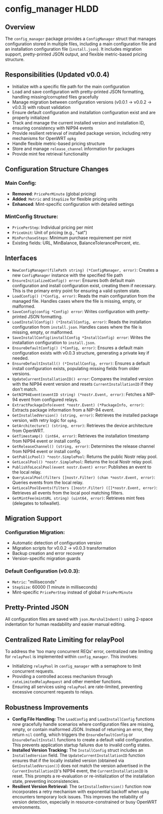 # config_manager HLDD

## Overview

The `config_manager` package provides a `ConfigManager` struct that manages configuration stored in multiple files, including a main configuration file and an installation configuration file (`install.json`). It includes migration support, pretty-printed JSON output, and flexible metric-based pricing structure.

## Responsibilities (Updated v0.0.4)

- Initialize with a specific file path for the main configuration
- Load and save configuration with pretty-printed JSON formatting, handling missing/corrupted files gracefully
- Manage migration between configuration versions (v0.0.1 → v0.0.2 → v0.0.3) with robust validation
- Ensure default configuration and installation configuration exist and are properly initialized
- Track and manage the current installed version and installation ID, ensuring consistency with NIP94 events
- Provide resilient retrieval of installed package version, including retry mechanisms for OpenWRT `opkg`
- Handle flexible metric-based pricing structure
- Store and manage `release_channel` information for packages
- Provide mint fee retrieval functionality

## Configuration Structure Changes

### Main Config:
- **Removed**: `PricePerMinute` (global pricing)
- **Added**: `Metric` and `StepSize` for flexible pricing units
- **Enhanced**: Mint-specific configuration with detailed settings

### MintConfig Structure:
- `PricePerStep`: Individual pricing per mint
- `PriceUnit`: Unit of pricing (e.g., "sat")
- `MinPurchaseSteps`: Minimum purchase requirement per mint
- Existing fields: URL, MinBalance, BalanceTolerancePercent, etc.

## Interfaces

- `NewConfigManager(filePath string) (*ConfigManager, error)`: Creates a new `ConfigManager` instance with the specified file path
- `EnsureInitializedConfig() error`: Ensures both default main configuration and install configuration exist, creating them if necessary. This is the primary entry point for ensuring a valid system state.
- `LoadConfig() (*Config, error)`: Reads the main configuration from the managed file. Handles cases where the file is missing, empty, or malformed.
- `SaveConfig(config *Config) error`: Writes configuration with pretty-printed JSON formatting.
- `LoadInstallConfig() (*InstallConfig, error)`: Reads the installation configuration from `install.json`. Handles cases where the file is missing, empty, or malformed.
- `SaveInstallConfig(installConfig *InstallConfig) error`: Writes the installation configuration to `install.json`.
- `EnsureDefaultConfig() (*Config, error)`: Ensures a default main configuration exists with v0.0.3 structure, generating a private key if needed.
- `EnsureDefaultInstall() (*InstallConfig, error)`: Ensures a default install configuration exists, populating missing fields from older versions.
- `UpdateCurrentInstallationID() error`: Compares the installed version with the NIP94 event version and resets `CurrentInstallationID` if they don't match.
- `GetNIP94Event(eventID string) (*nostr.Event, error)`: Fetches a NIP-94 event from configured relays.
- `ExtractPackageInfo(event *nostr.Event) (*PackageInfo, error)`: Extracts package information from a NIP-94 event.
- `GetInstalledVersion() (string, error)`: Retrieves the installed package version, with retry logic for `opkg`.
- `GetArchitecture() (string, error)`: Retrieves the device architecture from OpenWRT.
- `GetTimestamp() (int64, error)`: Retrieves the installation timestamp from NIP94 event or install config.
- `GetReleaseChannel() (string, error)`: Determines the release channel from NIP94 event or install config.
- `GetPublicPool() *nostr.SimplePool`: Returns the public Nostr relay pool.
- `GetLocalPool() *nostr.SimplePool`: Returns the local Nostr relay pool.
- `PublishToLocalPool(event nostr.Event) error`: Publishes an event to the local relay.
- `QueryLocalPool(filters []nostr.Filter) (chan *nostr.Event, error)`: Queries events from the local relay.
- `GetLocalPoolEvents(filters []nostr.Filter) ([]*nostr.Event, error)`: Retrieves all events from the local pool matching filters.
- `GetMintFee(mintURL string) (uint64, error)`: Retrieves mint fees (delegates to tollwallet).

## Migration Support

### Configuration Migration:
- Automatic detection of configuration version
- Migration scripts for v0.0.2 → v0.0.3 transformation
- Backup creation and error recovery
- Version-specific migration guards

### Default Configuration (v0.0.3):
- `Metric`: "milliseconds"
- `StepSize`: 60000 (1 minute in milliseconds)
- Mint-specific `PricePerStep` instead of global `PricePerMinute`

## Pretty-Printed JSON

All configuration files are saved with `json.MarshalIndent()` using 2-space indentation for human readability and easier manual editing.

## Centralized Rate Limiting for relayPool

To address the 'too many concurrent REQs' error, centralized rate limiting for `relayPool` is implemented within `config_manager`. This involves:

- Initializing `relayPool` in `config_manager` with a semaphore to limit concurrent requests.
- Providing a controlled access mechanism through `rateLimitedRelayRequest` and other member functions.
- Ensuring all services using `relayPool` are rate-limited, preventing excessive concurrent requests to relays.

## Robustness Improvements

- **Config File Handling:** The `LoadConfig` and `LoadInstallConfig` functions now gracefully handle scenarios where configuration files are missing, empty, or contain malformed JSON. Instead of returning an error, they return `nil` config, which triggers the `EnsureDefaultConfig` or `EnsureDefaultInstall` functions to create a default valid configuration. This prevents application startup failures due to invalid config states.
- **Installed Version Tracking:** The `InstallConfig` struct includes an `InstalledVersion` field. The `UpdateCurrentInstallationID` function ensures that if the locally installed version (obtained via `GetInstalledVersion()`) does not match the version advertised in the `CurrentInstallationID`'s NIP94 event, the `CurrentInstallationID` is reset. This prompts a re-evaluation or re-initialization of the installation state, preventing inconsistencies.
- **Resilient Version Retrieval:** The `GetInstalledVersion()` function now incorporates a retry mechanism with exponential backoff when `opkg` encounters temporary lock issues. This improves the reliability of version detection, especially in resource-constrained or busy OpenWRT environments.
